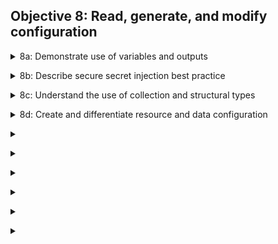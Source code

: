 ## Objective 8: Read, generate, and modify configuration


<p>
<details><summary> 8a: Demonstrate use of variables and outputs  </summary>
<p>

Inputs: 
- The label after the `variable` keyword is a name for the variable, which must be unique among all variables in the same module. 
- Optional arguments:
    - default: default value will be used if no value is set when calling the module or running Terraform.
    - type: allows you to restrict the type of value that will be accepted as the value for a variable. (sting, number, bool)
    - description: this specifies the input variable's documentation
    - validation: a block to define validation rules, usually in addition to type constraints.
    - sensitive: limits Terraform UI output when the variable is used in configuration. (plan / apply)
    - nullable: specify if the variable can be null within the module.

- TF loads variables in this order:

    - Environment variables
    - The `terraform.tfvars` file, if present.
    - The `terraform.tfvars.json` file, if present.
    - Any `*.auto.tfvars` or `*.auto.tfvars.json` files, processed in lexical order of their filenames.
    - Any `-var` and `-var-file` options on the command line, in the order they are provided. (This includes variables set by a Terraform Cloud workspace.)

Outputs:
- Several use cases:
    - Child module use outputs to expose resources to a parent module
    - Root module can use outputs to print values in cli, after running TF apply
    - When using remote state, root modules can be accessed by other configs using `terraform_remote_state data source`

- Need to use an `output` block to delcare output value. 

```terraform
output "instance_ip_addr" {
  value = aws_instance.server.private_ip
}
```
- You can use `precondition` blocks to specify guarantees about output data. 
- Output block arguments can incdlue: `description`, `sensitive`, and `depends_on`

<p>

- Terraform also supports `collection` variable types that contain more than one value. 
    - List: A sequence of values of the same type. You can use `slice()` func to get a subset of these variable lists. Think subnets, cidr blocks. 
    - Map: A lookup table, matching keys to values, all of the same type.
    - Set: An unordered collection of unique values, all of the same type.
</details>


<p>
<details><summary>8b: Describe secure secret injection best practice</summary>
<p>

- We recommend that you avoid placing secrets in your Terraform config or state file wherever possible, and if placed there, you take steps to reduce and manage your risk.
- Terraform can be used by the `Vault` administrators to configure Vault and populate it with secrets
<br>

- You can address long-lived credentials by storing in a vault secret engine. Then use a vault provider to get a short-lived cred, to do your task etc. 
- Using this can help reduce risk, management of long-lived creds, mgmt of role permissions rather than static creds. 
- Beware, if the apply take longer than TTL, or if the apply confirmation takes a while == you're going to run into issues.
</details>

<p>
<details><summary> 8c: Understand the use of collection and structural types </summary>
<p>

- "Complex type" is a type that groups multiple values into a single value. There are two categories of complex types: `collection types` (for grouping similar values), and `structural types` (for grouping potentially dissimilar values).
<br>

- Collection type  
    - Allows multiple values of one other type to be grouped together as a single value. The type of value within a collection is called its element type. 
    - 3 types of collection type: `list(..)`, `map(..)`, `set(..)`
<br>

- Structual type
    - A structural type allows multiple values of several distinct types to be grouped together as a single value. Structural types require a schema as an argument
    - 2 kinds of structual types: `object(..)`, `tuple(..)`

</details>

<p>
<details><summary> 8d: Create and differentiate resource and data configuration </summary>
<p>

</details>

<p>
<details><summary>  </summary>
<p>

</details>

<p>
<details><summary>  </summary>
<p>

</details>

<p>
<details><summary>  </summary>
<p>

</details>

<p>
<details><summary>  </summary>
<p>

</details>

<p>
<details><summary>  </summary>
<p>

</details>

<p>
<details><summary>  </summary>
<p>

</details>

